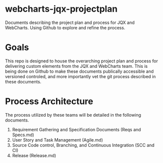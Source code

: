 # webcharts-jqx-projectplan
Documents describing the project plan and process for JQX and WebCharts. Using Github to explore and refine the process.

# Goals
This repo is designed to house the overarching project plan and process for delivering custom elements from the JQX and WebCharts team. This is being done on Github to make these documents publically accessible and versioned controled, and more importantly vet the git process described in these documents. 

# Process Architecture
The process utilized by these teams will be detailed in the following documents. 
1. Requirement Gathering and Specification Documents (Reqs and Specs.md)
2. User Story and Task Management (Agile.md)
3. Source Code control, Branching, and Continuous Integration (SCC and CI)
4. Release (Release.md)
